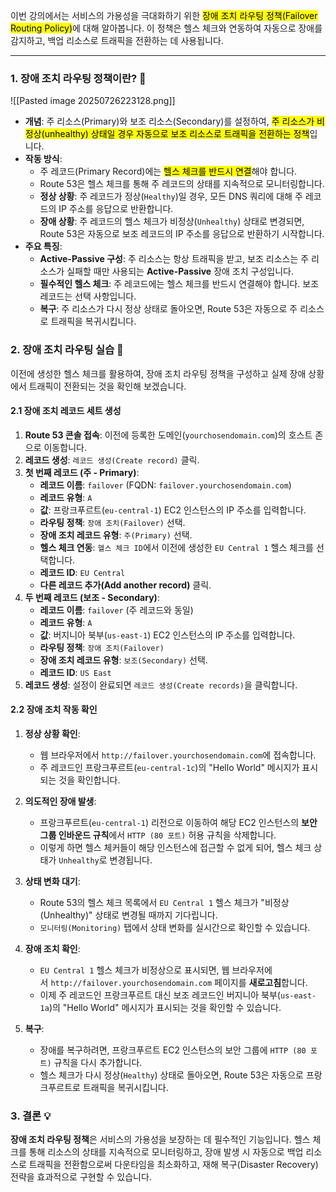 
이번 강의에서는 서비스의 가용성을 극대화하기 위한 <mark class="hltr-red">장애 조치 라우팅 정책(Failover Routing Policy)</mark>에 대해 알아봅니다. 이 정책은 헬스 체크와 연동하여 자동으로 장애를 감지하고, 백업 리소스로 트래픽을 전환하는 데 사용됩니다.

---

### 1. 장애 조치 라우팅 정책이란? 🤔

![[Pasted image 20250726223128.png]]

- **개념**: 주 리소스(Primary)와 보조 리소스(Secondary)를 설정하여, <mark class="hltr-red">주 리소스가 비정상(unhealthy) 상태일 경우 자동으로 보조 리소스로 트래픽을 전환하는 정책</mark>입니다.
- **작동 방식**:
    - 주 레코드(Primary Record)에는 <mark class="hltr-red">헬스 체크를 반드시 연결</mark>해야 합니다.
    - Route 53은 헬스 체크를 통해 주 레코드의 상태를 지속적으로 모니터링합니다.
    - **정상 상황**: 주 레코드가 정상(`Healthy`)일 경우, 모든 DNS 쿼리에 대해 주 레코드의 IP 주소를 응답으로 반환합니다.
    - **장애 상황**: 주 레코드의 헬스 체크가 비정상(`Unhealthy`) 상태로 변경되면, Route 53은 자동으로 보조 레코드의 IP 주소를 응답으로 반환하기 시작합니다.
- **주요 특징**:
    - **Active-Passive 구성**: 주 리소스는 항상 트래픽을 받고, 보조 리소스는 주 리소스가 실패할 때만 사용되는 **Active-Passive** 장애 조치 구성입니다.
    - **필수적인 헬스 체크**: 주 레코드에는 헬스 체크를 반드시 연결해야 합니다. 보조 레코드는 선택 사항입니다.
    - **복구**: 주 리소스가 다시 정상 상태로 돌아오면, Route 53은 자동으로 주 리소스로 트래픽을 복귀시킵니다.

### 2. 장애 조치 라우팅 실습 🧪

이전에 생성한 헬스 체크를 활용하여, 장애 조치 라우팅 정책을 구성하고 실제 장애 상황에서 트래픽이 전환되는 것을 확인해 보겠습니다.

#### 2.1 장애 조치 레코드 세트 생성

1. **Route 53 콘솔 접속**: 이전에 등록한 도메인(`yourchosendomain.com`)의 호스트 존으로 이동합니다.
2. **레코드 생성**: `레코드 생성(Create record)` 클릭.
3. **첫 번째 레코드 (주 - Primary)**:
    - **레코드 이름**: `failover` (FQDN: `failover.yourchosendomain.com`)
    - **레코드 유형**: `A`
    - **값**: 프랑크푸르트(`eu-central-1`) EC2 인스턴스의 IP 주소를 입력합니다.
    - **라우팅 정책**: `장애 조치(Failover)` 선택.
    - **장애 조치 레코드 유형**: `주(Primary)` 선택.
    - **헬스 체크 연동**: `헬스 체크 ID`에서 이전에 생성한 `EU Central 1` 헬스 체크를 선택합니다.
    - **레코드 ID**: `EU Central`
    - **다른 레코드 추가(Add another record)** 클릭.
4. **두 번째 레코드 (보조 - Secondary)**:
    - **레코드 이름**: `failover` (주 레코드와 동일)
    - **레코드 유형**: `A`
    - **값**: 버지니아 북부(`us-east-1`) EC2 인스턴스의 IP 주소를 입력합니다.
    - **라우팅 정책**: `장애 조치(Failover)`
    - **장애 조치 레코드 유형**: `보조(Secondary)` 선택.
    - **레코드 ID**: `US East`
5. **레코드 생성**: 설정이 완료되면 `레코드 생성(Create records)`을 클릭합니다.

#### 2.2 장애 조치 작동 확인

1. **정상 상황 확인**:
    - 웹 브라우저에서 `http://failover.yourchosendomain.com`에 접속합니다.
    - 주 레코드인 프랑크푸르트(`eu-central-1c`)의 "Hello World" 메시지가 표시되는 것을 확인합니다.
2. **의도적인 장애 발생**:
    - 프랑크푸르트(`eu-central-1`) 리전으로 이동하여 해당 EC2 인스턴스의 **보안 그룹 인바운드 규칙**에서 `HTTP (80 포트)` 허용 규칙을 삭제합니다.
    - 이렇게 하면 헬스 체커들이 해당 인스턴스에 접근할 수 없게 되어, 헬스 체크 상태가 `Unhealthy`로 변경됩니다.
3. **상태 변화 대기**:
    - Route 53의 헬스 체크 목록에서 `EU Central 1` 헬스 체크가 "비정상(Unhealthy)" 상태로 변경될 때까지 기다립니다.
    - `모니터링(Monitoring)` 탭에서 상태 변화를 실시간으로 확인할 수 있습니다.
4. **장애 조치 확인**:
    - `EU Central 1` 헬스 체크가 비정상으로 표시되면, 웹 브라우저에서 `http://failover.yourchosendomain.com` 페이지를 **새로고침**합니다.
    - 이제 주 레코드인 프랑크푸르트 대신 보조 레코드인 버지니아 북부(`us-east-1a`)의 "Hello World" 메시지가 표시되는 것을 확인할 수 있습니다.

5. **복구**:
    - 장애를 복구하려면, 프랑크푸르트 EC2 인스턴스의 보안 그룹에 `HTTP (80 포트)` 규칙을 다시 추가합니다.
    - 헬스 체크가 다시 정상(`Healthy`) 상태로 돌아오면, Route 53은 자동으로 프랑크푸르트로 트래픽을 복귀시킵니다.

### 3. 결론 💡

**장애 조치 라우팅 정책**은 서비스의 가용성을 보장하는 데 필수적인 기능입니다. 헬스 체크를 통해 리소스의 상태를 지속적으로 모니터링하고, 장애 발생 시 자동으로 백업 리소스로 트래픽을 전환함으로써 다운타임을 최소화하고, 재해 복구(Disaster Recovery) 전략을 효과적으로 구현할 수 있습니다.
